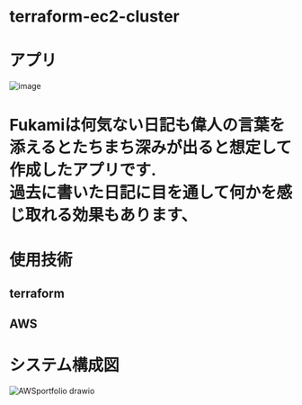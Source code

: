 # terraform-ec2-cluster

# アプリ
![image](https://github.com/user-attachments/assets/ee9c1df0-1d79-4704-950f-3fe89b107b9e)
# Fukamiは何気ない日記も偉人の言葉を添えるとたちまち深みが出ると想定して作成したアプリです.<br>過去に書いた日記に目を通して何かを感じ取れる効果もあります、　　

# 使用技術　　
## terraform
## AWS

# システム構成図
![AWSportfolio drawio](https://github.com/user-attachments/assets/daa561f3-37eb-4050-9eaa-7ae66d2c58f6)
